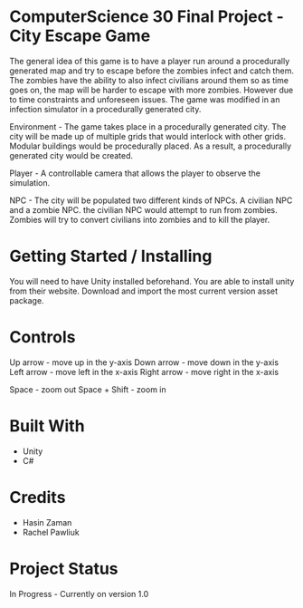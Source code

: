# ComputerScience 30 Final Project - City Escape Game
The general idea of this game is to have a player run around a procedurally generated map and try to escape before the zombies infect and catch them. The zombies have the ability to also infect civilians around them so as time goes on, the map will be harder to escape with more zombies. However due to time constraints and unforeseen issues. The game was modified in an infection simulator in a procedurally generated city.

Environment -
	The game takes place in a procedurally generated city. The city will be made up of multiple grids that would interlock with other grids. Modular buildings would be procedurally placed. As a result, a procedurally generated city would be created.

Player - 
	A controllable camera that allows the player to observe the simulation.

NPC - 
	The city will be populated two different kinds of NPCs. A civilian NPC and a zombie NPC. the civilian NPC would attempt to run from zombies. Zombies will try to convert civilians into zombies and to kill the player.


# Getting Started / Installing
You will need to have Unity installed beforehand. You are able to install unity from their website.
Download and import the most current version asset package.

# Controls

Up arrow -  move up in the y-axis
Down arrow - move down in the y-axis
Left arrow -  move left in the x-axis
Right arrow -  move right in the x-axis

Space - zoom out
Space + Shift -  zoom in


# Built With
- Unity
- C#

# Credits
- Hasin Zaman
- Rachel Pawliuk

# Project Status
In Progress - Currently on version 1.0

